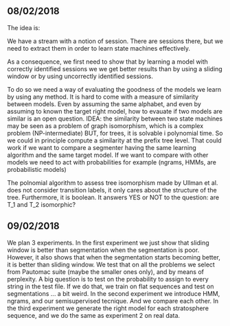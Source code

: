 ## 08/02/2018

The idea is:

We have a stream with a notion of session. There are sessions there, but we need to extract them in order to learn 
state machines effectively. 


As a consequence, we first need to show that by learning a model with correctly identified sessions we
we get better results than by using a sliding window or by using uncorrectly identified sessions. 


To do so we need a way of evaluating the goodness of the models we learn by using any method.
It is hard to come with a measure of similarity between models. Even by assuming the same alphabet, 
and even by assuming to known the target right model, how to evauate if two models are similar is an open question.
IDEA: the similarity between two state machines may be seen as a problem of graph isomorphism, which is a
complex problem (NP-intermediate) BUT, for trees, it is solvable i polynomial time.
So we could in principle compute a similarity at the prefix tree level.
That could work if we want to compare a segmenter having the same learning algorithm and the same target model.
If we want to compare with other models we need to act with probabilities for example (ngrams, HMMs, are probabilistic
models)

The polnomial algorithm to assess tree isomorphism made by Ullman et al. does not consider transition labels, it only
cares about the structure of the tree. Furthermore, it is boolean. It answers YES or NOT to the question: are T_1 and 
T_2 isomorphic?

## 09/02/2018

We plan 3 experiments.
In the first experiment we just show that sliding window is better than segmentation when the segmentation is poor.
However, it also shows that when the segmentation starts becoming better, it is better than sliding window.
We test that on all the problems we select from Pautomac suite (maybe the smaller ones only), and by means of
perplexity. 
A big question is to test on the probability to assign to every string in the test file.
If we do that, we train on flat sequences and test on segmentations ... a bit weird.
In the second experiment we introduce HMM, ngrams, and our semisupervised tecnique. And we compare each other.
In the third experiment we generate the right model for each stratosphere sequence, and we do the same as experiment 2
on real data.